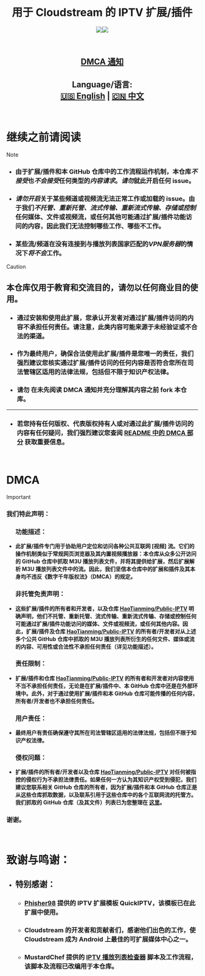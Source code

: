 <div align="center"><h1>用于 Cloudstream 的 IPTV 扩展/插件</h1></div>

<p align="center"><a href="https://github.com/HaoTianming/Public-IPTV/raw/refs/heads/master/LICENSE"><img src="https://www.gnu.org/graphics/agplv3-with-text-162x68.png" /></a><a href="https://skillicons.dev"><img src="https://skillicons.dev/icons?i=kotlin,androidstudio,gradle,github,githubactions&theme=light&perline=5" /></a></p>

<br/>

<div align="center"><h2><a href="https://github.com/HaoTianming/Public-IPTV#dmca">DMCA 通知</a></h2></div>
<div align="center"><h2>Language/语言:<br/><a href="https://github.com/HaoTianming/Public-IPTV/blob/main/README.md">🇺🇸 English</a> | <a href="https://github.com/HaoTianming/Public-IPTV/blob/main/README_CN.md">🇨🇳 中文</a></h2></div>

<br/>

# **继续之前请阅读**

> [!NOTE]
> - ### 由于扩展/插件和本 GitHub 仓库中的工作流程运作机制，本仓库***不接受***也***不会接受***任何类型的***内容请求***。***请勿***就此开启任何 issue。
> - ###  ***请勿开启***关于某些频道或视频流无法正常工作或加载的 issue。由于我们***不托管、重新托管、流式传输、重新流式传输、存储或控制***任何媒体、文件或视频流，或任何其他可能通过扩展/插件功能访问的内容，因此我们无法控制哪些工作、哪些不工作。
> - ###  某些流/频道在没有连接到与播放列表国家匹配的***VPN服务器***的情况下***将不会***工作。


> [!CAUTION]
> ## 本仓库仅用于教育和交流目的，请勿以任何商业目的使用。
> ### <ul><li> 通过安装和使用此扩展，您承认开发者对通过扩展/插件访问的内容不承担任何责任。请注意，此类内容可能来源于未经验证或不合法的渠道。 </li></ul>
> ### <ul><li> 作为最终用户，确保合法使用此扩展/插件是您唯一的责任，我们强烈建议您核实通过扩展/插件访问的任何内容是否符合您所在司法管辖区适用的法律法规，包括但不限于知识产权法律。 </li></ul>
> ### <ul><li> **请勿** 在未先阅读 DMCA 通知并充分理解其内容之前 fork 本仓库。 </li></ul>
> ---
> ### <ul><li> 若您持有任何版权、代表版权持有人或对通过此扩展/插件访问的内容有任何疑问，我们强烈建议您查阅 [README 中的 DMCA 部分](https://github.com/HaoTianming/Public-IPTV#dmca) 获取重要信息。 </li></ul>

<br/>

<h1>DMCA</h1>

> [!IMPORTANT]  
> ### 我们特此声明：
> #### <ul><h3> 功能描述： </h3> <li> 此扩展/插件专门用于协助用户定位和访问各种公共互联网 [视频] 流。它们的操作机制类似于常规网页浏览器及其内置视频播放器：本仓库从众多公开访问的 GitHub 仓库中抓取 M3U 播放列表文件，并将其提供给扩展，然后扩展解析 M3U 播放列表文件中的流。因此，我们坚信本仓库中的扩展和插件及其本身均不违反《数字千年版权法》（DMCA）的规定。 </li></ul>
> #### <ul><h3> 非托管免责声明： </h3> <li> 这些扩展/插件的所有者和开发者，以及仓库 [HaoTianming/Public-IPTV](https://github.com/HaoTianming/Public-IPTV) 明确声明，他们不托管、重新托管、流式传输、重新流式传输、存储或控制任何可能通过扩展/插件功能访问的媒体、文件或视频流，或任何其他内容。因此，扩展/插件及仓库 [HaoTianming/Public-IPTV](https://github.com/HaoTianming/Public-IPTV) 的所有者/开发者对从上述多个公共 GitHub 仓库中抓取的 M3U 播放列表所衍生的任何文件、媒体或流的内容、可用性或合法性不承担任何责任（详见功能描述）。 </li></ul>
> #### <ul><h3> 责任限制： </h3>  <li> 扩展/插件和仓库 [HaoTianming/Public-IPTV](https://github.com/HaoTianming/Public-IPTV) 的所有者和开发者对内容使用不当不承担任何责任，无论是在扩展/插件中、本 GitHub 仓库中还是在外部环境中。此外，对于通过使用扩展/插件和本 GitHub 仓库可能传播的任何内容，所有者/开发者也不承担任何责任。 </li></ul>
> #### <ul><h3> 用户责任： </h3> <li> 最终用户有责任确保遵守其所在司法管辖区适用的法律法规，包括但不限于知识产权法律。 </li></ul>
> #### <ul><h3> 侵权问题： </h3> <li> 扩展/插件的所有者/开发者以及仓库 [HaoTianming/Public-IPTV](https://github.com/HaoTianming/Public-IPTV) 对任何被指控的侵权行为不承担法律责任。如果任何一方认为其知识产权受到侵犯，我们建议您联系相关 GitHub 仓库的所有者，因为扩展/插件和本 GitHub 仓库正是从这些仓库抓取数据，以及联系引用于这些仓库中的各个互联网流的托管方。我们抓取的 GitHub 仓库（及其文件）列表已为您整理在 [这里](https://github.com/HaoTianming/Public-IPTV/blob/main/.github/pyscripts/urls.json)。</li></ul>
> ### 谢谢。

<br/>

# 致谢与鸣谢：

- ## 特别感谢：
  - ### [Phisher98](https://github.com/Phisher98) 提供的 IPTV 扩展模板 QuickIPTV，该模板已在此扩展中使用。
  - ### Cloudstream 的开发者和贡献者们，感谢他们出色的工作，使 Cloudstream 成为 Android 上最佳的可扩展媒体中心之一。
  - ### MustardChef 提供的 [IPTV 播放列表检查器](https://github.com/MustardChef/IPTVPlaylistChecker) 脚本及工作流程，该脚本及流程已改编用于本仓库。
